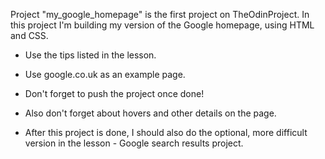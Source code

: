Project "my_google_homepage" is the first project on TheOdinProject. In this project I'm building my version of the Google homepage, using HTML and CSS.

- Use the tips listed in the lesson.
- Use google.co.uk as an example page.
- Don't forget to push the project once done!
- Also don't forget about hovers and other details on the page.

- After this project is done, I should also do the optional, more difficult version in the lesson - Google search results project.
